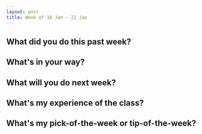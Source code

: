 ```yaml
---
layout: post
title: Week of 16 Jan - 22 Jan
---
```


## What did you do this past week?

## What's in your way?

## What will you do next week?

## What's my experience of the class?

## What's my pick-of-the-week or tip-of-the-week?

